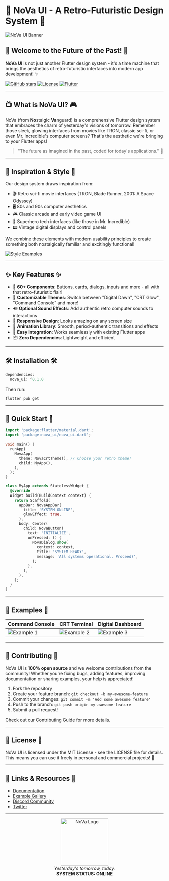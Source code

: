 # 🚀 NoVa UI - A Retro-Futuristic Design System 🌌

![NoVa UI Banner](https://via.placeholder.com/800x200/0a192f/ffffff?text=NoVa+UI)

## 🌟 Welcome to the Future of the Past! 🌟

**NoVa UI** is not just another Flutter design system - it's a time machine that brings the aesthetics of retro-futuristic interfaces into modern app development! ✨

[![GitHub stars](https://img.shields.io/github/stars/yourusername/nova_ui?style=social)](https://github.com/yourusername/nova_ui)
[![License](https://img.shields.io/badge/License-MIT-blue.svg)](LICENSE)
[![Flutter](https://img.shields.io/badge/Flutter-Powered-blue?logo=flutter)](https://flutter.dev)

---

## 📺 What is NoVa UI? 🎮

NoVa (from **No**stalgic **Va**nguard) is a comprehensive Flutter design system that embraces the charm of yesterday's visions of tomorrow. Remember those sleek, glowing interfaces from movies like TRON, classic sci-fi, or even Mr. Incredible's computer screens? That's the aesthetic we're bringing to your Flutter apps!

> "The future as imagined in the past, coded for today's applications." 🔮

---

## 💫 Inspiration & Style 💫

Our design system draws inspiration from:

- 🎬 Retro sci-fi movie interfaces (TRON, Blade Runner, 2001: A Space Odyssey)
- 🖥️ 80s and 90s computer aesthetics
- 🎮 Classic arcade and early video game UI
- 🦸 Superhero tech interfaces (like those in Mr. Incredible)
- 📟 Vintage digital displays and control panels

We combine these elements with modern usability principles to create something both nostalgically familiar and excitingly functional!

![Style Examples](https://via.placeholder.com/800x200/0a192f/ffffff?text=NoVa+UI+Style+Examples)

---

## ✨ Key Features ✨

- 🧩 **60+ Components**: Buttons, cards, dialogs, inputs and more - all with that retro-futuristic flair!
- 🎨 **Customizable Themes**: Switch between "Digital Dawn", "CRT Glow", "Command Console" and more!
- 🔊 **Optional Sound Effects**: Add authentic retro computer sounds to interactions
- 📱 **Responsive Design**: Looks amazing on any screen size
- 🌈 **Animation Library**: Smooth, period-authentic transitions and effects
- 🔌 **Easy Integration**: Works seamlessly with existing Flutter apps
- 📦 **Zero Dependencies**: Lightweight and efficient

---

## 🛠️ Installation 🛠️

```dart
dependencies:
  nova_ui: ^0.1.0
```

Then run:

```bash
flutter pub get
```

---

## 🚀 Quick Start 🚀

```dart
import 'package:flutter/material.dart';
import 'package:nova_ui/nova_ui.dart';

void main() {
  runApp(
    NovaApp(
      theme: NovaCrtTheme(), // Choose your retro theme!
      child: MyApp(),
    ),
  );
}

class MyApp extends StatelessWidget {
  @override
  Widget build(BuildContext context) {
    return Scaffold(
      appBar: NovaAppBar(
        title: 'SYSTEM ONLINE',
        glowEffect: true,
      ),
      body: Center(
        child: NovaButton(
          text: 'INITIALIZE',
          onPressed: () {
            NovaDialog.show(
              context: context,
              title: 'SYSTEM READY',
              message: 'All systems operational. Proceed?',
            );
          },
        ),
      ),
    );
  }
}
```

---

## 📸 Examples 📸

| Command Console | CRT Terminal | Digital Dashboard |
|----------------|--------------|-------------------|
| ![Example 1](https://via.placeholder.com/250x500/0a192f/ffffff?text=Example+1) | ![Example 2](https://via.placeholder.com/250x500/0a192f/ffffff?text=Example+2) | ![Example 3](https://via.placeholder.com/250x500/0a192f/ffffff?text=Example+3) |

---

## 🤝 Contributing 🤝

NoVa UI is **100% open source** and we welcome contributions from the community! Whether you're fixing bugs, adding features, improving documentation or sharing examples, your help is appreciated!

1. Fork the repository
2. Create your feature branch: `git checkout -b my-awesome-feature`
3. Commit your changes: `git commit -m 'Add some awesome feature'`
4. Push to the branch: `git push origin my-awesome-feature`
5. Submit a pull request!

Check out our Contributing Guide for more details.

---

## 📜 License 📜

NoVa UI is licensed under the MIT License - see the LICENSE file for details.
This means you can use it freely in personal and commercial projects! 🎉

---

## 🔗 Links & Resources 🔗

- [Documentation](https://nova-ui.docs)
- [Example Gallery](https://nova-ui.examples)
- [Discord Community](https://discord.gg/nova-ui)
- [Twitter](https://twitter.com/nova_ui)

---

<p align="center">
  <img src="https://via.placeholder.com/150/0a192f/ffffff?text=NoVa" alt="NoVa Logo" width="150">
  <br>
  <i>Yesterday's tomorrow, today.</i>
  <br>
  <b>SYSTEM STATUS: ONLINE</b>
</p>
